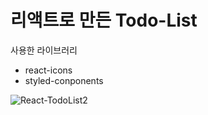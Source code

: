 # 리액트로 만든 Todo-List

사용한 라이브러리
- react-icons
- styled-conponents

![React-TodoList2](https://user-images.githubusercontent.com/68048248/112917432-909a5c80-913d-11eb-9011-99f0315ea07c.gif)
